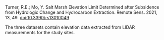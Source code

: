 Turner, R.E.; Mo, Y. Salt Marsh Elevation Limit Determined after Subsidence from Hydrologic Change and Hydrocarbon Extraction. Remote Sens. 2021, 13, 49. [doi:10.3390/rs13010049](https://dx.doi.org/10.3390/rs13010049)


The three datasets contain elevation data extracted from LIDAR measurements for the study sites.

